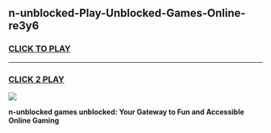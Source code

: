 
## n-unblocked-Play-Unblocked-Games-Online-re3y6
<h3>
<a href="https://premium76.site?title=n-unblocked&ref=25A">CLICK TO PLAY</a></h3>
<hr>

<h3>
<a href="https://premium76.site?title=n-unblocked&ref=25A">CLICK 2 PLAY</a>
  
</h3>

<a href="https://premium76.site?title=n-unblocked&ref=25A"><img src="https://clearcache.store/games.png"></a>


**n-unblocked games unblocked: Your Gateway to Fun and Accessible Online Gaming**
